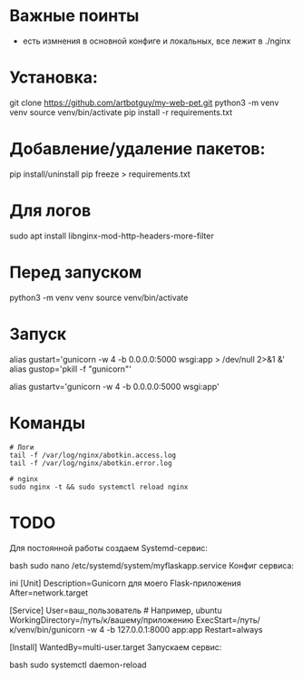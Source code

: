 # Важные поинты 
- есть измнения в основной конфиге и локальных, все лежит в ./nginx


# Установка:
git clone https://github.com/artbotguy/my-web-pet.git
python3 -m venv venv
source venv/bin/activate
pip install -r requirements.txt
# Добавление/удаление пакетов:
pip install/uninstall <package>
pip freeze > requirements.txt
# Для логов
sudo apt install libnginx-mod-http-headers-more-filter



# Перед запуском
python3 -m venv venv
source venv/bin/activate

# Запуск
alias gustart='gunicorn -w 4 -b 0.0.0.0:5000 wsgi:app > /dev/null 2>&1 &'
alias gustop='pkill -f "gunicorn"'

alias gustartv='gunicorn -w 4 -b 0.0.0.0:5000 wsgi:app'

# Команды
    # Логи
    tail -f /var/log/nginx/abotkin.access.log
    tail -f /var/log/nginx/abotkin.error.log
    
    # nginx
    sudo nginx -t && sudo systemctl reload nginx


# TODO

Для постоянной работы создаем Systemd-сервис:

bash
sudo nano /etc/systemd/system/myflaskapp.service
Конфиг сервиса:

ini
[Unit]
Description=Gunicorn для моего Flask-приложения
After=network.target

[Service]
User=ваш_пользователь  # Например, ubuntu
WorkingDirectory=/путь/к/вашему/приложению
ExecStart=/путь/к/venv/bin/gunicorn -w 4 -b 127.0.0.1:8000 app:app
Restart=always

[Install]
WantedBy=multi-user.target
Запускаем сервис:

bash
sudo systemctl daemon-reload

